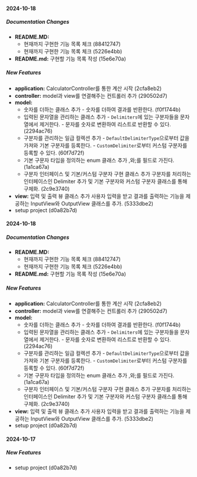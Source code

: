 #### 2024-10-18

##### Documentation Changes

* **README.MD:**
  *  현재까지 구현한 기능 목록 체크 (88412747)
  * 현재까지 구현한 기능 목록 체크 (5226e4bb)
* **README.md:**  구현할 기능 목록 작성 (15e6e70a)

##### New Features

* **application:**  CalculatorController를 통한 계산 시작 (2cfa8eb2)
* **controller:**  model과 view를 연결해주는 컨트롤러 추가 (290502d7)
* **model:**
  *  숫자를 더하는 클래스 추가 - 숫자를 더하여 결과를 반환한다. (f0f1744b)
  *  입력된 문자열을 관리하는 클래스 추가 - `Delimiters`에 있는 구분자들을 문자열에서 제거한다. - 문자를 숫자로 변환하여 리스트로 반환할 수 있다. (2294ac76)
  *  구분자를 관리하는 일급 컬렉션 추가 - `DefaultDelimiterType`으로부터 값을 가져와 기본 구분자를 등록한다. - `CustomDelimiter`로부터 커스텀 구분자를 등록할 수 있다. (60f7d72f)
  *  기본 구문자 타입을 정의하는 enum 클래스 추가 ,와;를 필드로 가진다. (1a1ca67a)
  *  구분자 인터페이스 및 기본/커스텀 구분자 구현 클래스 추가 구분자를 처리하는 인터페이스인 Delimiter 추가 및 기본 구분자와 커스텀 구분자 클래스를 통해 구체화. (2c9e3740)
* **view:**  입력 및 출력 뷰 클래스 추가 사용자 입력을 받고 결과를 출력하는 기능을 제공하는 InputView와 OutputView 클래스를 추가. (5333dbe2)
*  setup project (d0a82b7d)

#### 2024-10-18

##### Documentation Changes

* **README.MD:**
  *  현재까지 구현한 기능 목록 체크 (88412747)
  * 현재까지 구현한 기능 목록 체크 (5226e4bb)
* **README.md:**  구현할 기능 목록 작성 (15e6e70a)

##### New Features

* **application:**  CalculatorController를 통한 계산 시작 (2cfa8eb2)
* **controller:**  model과 view를 연결해주는 컨트롤러 추가 (290502d7)
* **model:**
  *  숫자를 더하는 클래스 추가 - 숫자를 더하여 결과를 반환한다. (f0f1744b)
  *  입력된 문자열을 관리하는 클래스 추가 - `Delimiters`에 있는 구분자들을 문자열에서 제거한다. - 문자를 숫자로 변환하여 리스트로 반환할 수 있다. (2294ac76)
  *  구분자를 관리하는 일급 컬렉션 추가 - `DefaultDelimiterType`으로부터 값을 가져와 기본 구분자를 등록한다. - `CustomDelimiter`로부터 커스텀 구분자를 등록할 수 있다. (60f7d72f)
  *  기본 구문자 타입을 정의하는 enum 클래스 추가 ,와;를 필드로 가진다. (1a1ca67a)
  *  구분자 인터페이스 및 기본/커스텀 구분자 구현 클래스 추가 구분자를 처리하는 인터페이스인 Delimiter 추가 및 기본 구분자와 커스텀 구분자 클래스를 통해 구체화. (2c9e3740)
* **view:**  입력 및 출력 뷰 클래스 추가 사용자 입력을 받고 결과를 출력하는 기능을 제공하는 InputView와 OutputView 클래스를 추가. (5333dbe2)
*  setup project (d0a82b7d)

#### 2024-10-17

##### New Features

*  setup project (d0a82b7d)


